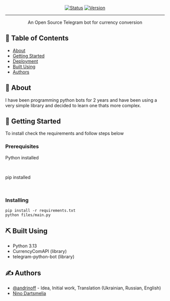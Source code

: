 <div align="center">

[![Status](https://img.shields.io/badge/status-maintained-blue)]()
[![Version](https://img.shields.io/badge/version-1.1-green)](https://github.com/realandrinoff/telegram-currency-converter-bot/releases/)


</div>

---

<p align="center"> An Open Source Telegram bot for currency conversion
</p>

## 📝 Table of Contents

- [About](#about)
- [Getting Started](#getting_started)
- [Deployment](#deployment)
- [Built Using](#built_using)
- [Authors](#authors)

## 🧐 About <a name = "about"></a>

I have been programming python bots for 2 years and have been using a very simple library and decided to learn one thats more complex. 

## 🏁 Getting Started <a name = "getting_started"></a>

To install check the requirements and follow steps below

### Prerequisites

Python installed

<br />

pip installed

<br />

### Installing

```pip install -r requirements.txt```
<br/>
```python files/main.py```

## ⛏️ Built Using <a name = "built_using"></a>

- Python 3.13
- CurrencyComAPI (library)
- telegram-python-bot (library)

## ✍️ Authors <a name = "authors"></a>

- [@andrinoff](https://linktr.ee/andrinoff) - Idea, Initial work, Translation (Ukrainian, Russian, English)
- [Nino Dartsmelia](https://www.facebook.com/nino.iva.9)

